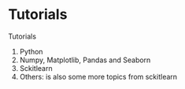 # Tutorials
Tutorials

1. Python
2. Numpy, Matplotlib, Pandas and Seaborn
3. Sckitlearn
4. Others: is also some more topics from sckitlearn

